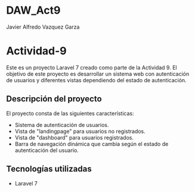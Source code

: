 # DAW_Act9
Javier Alfredo Vazquez Garza

# Actividad-9

Este es un proyecto Laravel 7 creado como parte de la Actividad 9. El objetivo de este proyecto es desarrollar un sistema web con autenticación de usuarios y diferentes vistas dependiendo del estado de autenticación.

## Descripción del proyecto

El proyecto consta de las siguientes características:

- Sistema de autenticación de usuarios.
- Vista de "landingpage" para usuarios no registrados.
- Vista de "dashboard" para usuarios registrados.
- Barra de navegación dinámica que cambia según el estado de autenticación del usuario.

## Tecnologías utilizadas

- Laravel 7

